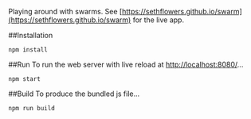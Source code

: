 Playing around with swarms. See [https://sethflowers.github.io/swarm](https://sethflowers.github.io/swarm) for the live app.

##Installation
```
npm install
```

##Run
To run the web server with live reload at [http://localhost:8080/](http://localhost:8080/)...
```
npm start
```

##Build
To produce the bundled js file...
```
npm run build
```
